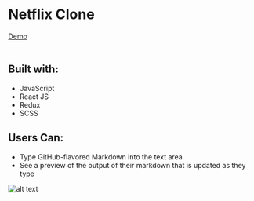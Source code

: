 <h1>Netflix Clone</h1>
<a href="https://markdown-previewer-436ba.firebaseapp.com/">
  Demo
</a>
<br />
<br />

<h2>Built with:</h2>
<ul>
  <li>JavaScript</li>
  <li>React JS</li>
  <li>Redux</li>
  <li>SCSS</li>
</ul>

<h2>Users Can:</h2>
<ul>
  <li>Type GitHub-flavored Markdown into the text area</li>
  <li>See a preview of the output of their markdown that is updated as they type</li>
</ul>

![alt text](https://media.giphy.com/media/4RMayobRdJWzm/giphy.gif)
